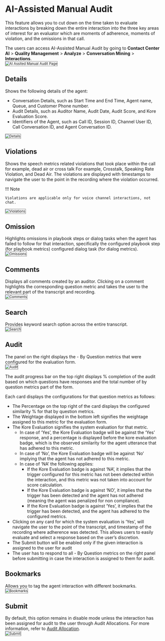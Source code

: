 # AI-Assisted Manual Audit

This feature allows you to cut down on the time taken to evaluate interactions by breaking down the entire interaction into the three key areas of interest for an evaluator which are  moments of adherence, moments of violation, and the omissions in that call.

The users can access AI-Assisted Manual Audit by going to **Contact Center AI** > **Quality Management** > **Analyze** > **Conversation Mining** > **Interactions**.  
<img src="../images/ai-assist-manual-audit-default.png" alt="AI Assited Manual Audit Page" title="AI Assited Manual Audit Page" style="border: 1px solid gray; zoom:80%;">

## Details

Shows the following details of the agent:

* Conversation Details, such as Start Time and End Time, Agent name, Queue, and Customer Phone number.
* Audit Details, such as Auditor Name, Audit Date, Audit Score, and Kore Evaluation Score.
* Identifiers of the Agent, such as Call ID, Session ID, Channel User ID, Call Conversation ID, and Agent Conversation ID.  
<img src="../images/ai-assist-detail.png" alt="Details" title="Details" style="border: 1px solid gray; zoom:80%;">

## Violations

Shows the speech metrics related violations that took place within the call for example, dead air or cross talk For example, Crosstalk, Speaking Rate Violation, and Dead Air. The violations are displayed with timestamps to navigate the user to the point in the recording where the violation occurred.

!!! Note

    Violations are applicable only for voice channel interactions, not chat.

<img src="../images/ai-assist-violation.png" alt="Violations" title="Violations" style="border: 1px solid gray; zoom:80%;">

## Omission

Highlights omissions in playbook steps or dialog tasks when the agent has failed to follow for that interaction, specifically the configured playbook step (for playbook metrics) configured dialog task (for dialog metrics).  
<img src="../images/ai-assist-omission.png" alt="Omissions" title="Omissions" style="border: 1px solid gray; zoom:80%;">

## Comments

Displays all comments created by an auditor. Clicking on a comment highlights the corresponding question metric and takes the user to the relevant part of the transcript and recording.  
<img src="../images/ai-assist-comments.png" alt="Comments" title="Comments" style="border: 1px solid gray; zoom:80%;">

## Search

Provides keyword search option across the entire transcript.  
<img src="../images/ai-assist-search.png" alt="Search" title="Search" style="border: 1px solid gray; zoom:80%;">

## Audit

The panel on the right displays the - By Question metrics that were configured for the evaluation form.  
<img src="../images/ai-assist-audit.png" alt="Audit" title="Audit" style="border: 1px solid gray; zoom:80%;">

The audit progress bar on the top right displays % completion of the audit based on which questions have responses and the total number of by question metrics part of the form.

Each card displays the configurations for that question metrics as follows:

* The Percentage on the top right of the card displays the configured similarity % for that by question metrics.
* The Weightage displayed in the bottom left signifies the weightage assigned to this metric for the evaluation form.
* The Kore Evaluation signifies the system evaluation for that metric.
    * In case of ‘Yes’, the Kore Evaluation badge will be against the ‘Yes’ response, and a percentage is displayed before the kore evaluation badge, which is the observed similarity for the agent utterance that has adhered to this metric.
    * In case of ‘No’, the Kore Evaluation badge will be against ‘No’ implying that the agent has not adhered to this metric.
    * In case of ‘NA’ the following applies:
        * If the Kore Evaluation badge is against ‘NA’, it implies that the trigger configured for this metric has not been detected within the interaction, and this metric was not taken into account for score calculation.
        * If the Kore Evaluation badge is against ‘NO’, it implies that the trigger has been detected and the agent has not adhered (meaning the agent was penalized for non compliance).
        * If the Kore Evaluation badge is against ‘Yes’, it implies that the trigger has been detected, and the agent has adhered to the configured metrics.
* Clicking on any card for which the system evaluation is ‘Yes’, will navigate the user to the point of the transcript, and timestamp of the recording where adherence was detected. This allows users to easily evaluate and select a response based on the user’s discretion.
* The Submit button will be enabled only if the given interaction is assigned to the user for audit
* The user has to respond to all - By Question metrics on the right panel before submitting in case the interaction is assigned to them for audit.

## Bookmarks

Allows you to tag the agent interaction with different bookmarks.  
<img src="../images/ai-assist-bookmarks.png" alt="Bookmarks" title="Bookmarks" style="border: 1px solid gray; zoom:80%;">

## Submit

By default, this option remains in disable mode unless the interaction has been assigned for audit to the user through Audit Allocations. For more information, refer to [Audit Allocation](../analyze/conversation-mining.md#audit-allocations).  
<img src="../images/ai-assist-submit.png" alt="Submit" title="Submit" style="border: 1px solid gray; zoom:80%;">